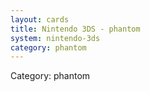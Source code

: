 ```yaml
---
layout: cards
title: Nintendo 3DS - phantom
system: nintendo-3ds
category: phantom
---
```

<div class="alert alert-secondary mb-4"><span class="i18n innerHTML-category">Category: </span><span class="i18n innerHTML-cat-phantom">phantom</span></div>
